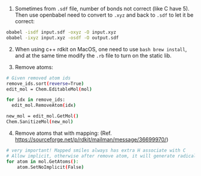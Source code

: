 1. Sometimes from `.sdf` file, number of bonds not correct (like C have 5).
Then use openbabel need to convert to `.xyz` and back to `.sdf` to let it be correct:
```bash
obabel -isdf input.sdf -oxyz -O input.xyz
obabel -ixyz input.xyz -osdf -O output.sdf
```

2. When using c++ rdkit on MacOS, one need to use ```bash brew install```, and at the same time modify the ` .rb ` file to turn on the static lib.

3. Remove atoms: 
```bash
# Given removed atom ids
remove_ids.sort(reverse=True)
edit_mol = Chem.EditableMol(mol)

for idx in remove_ids:
  edit_mol.RemoveAtom(idx)

new_mol = edit_mol.GetMol()
Chem.SanitizeMol(new_mol)
```

4. Remove atoms that with mapping: (Ref. https://sourceforge.net/p/rdkit/mailman/message/36699970/)
```bash
# very important! Mapped smiles always has extra H associate with C
# Allow implicit, otherwise after remove atom, it will generate radicals
for atom in mol.GetAtoms():
    atom.SetNoImplicit(False)
```
